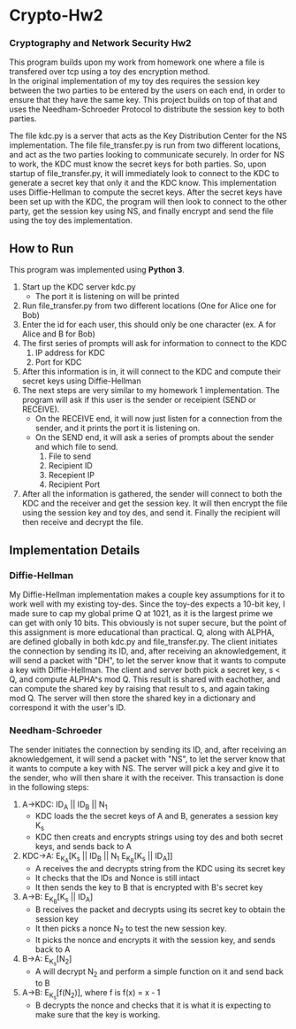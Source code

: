 # Crypto-Hw2
### Cryptography and Network Security Hw2

This program builds upon my work from homework one where a file is transfered over tcp using a toy des encryption method.  
In the original implementation of my toy des requires the session key between the two parties to be entered by the users 
on each end, in order to ensure that they have the same key.  This project builds on top of that and uses the Needham-Schroeder
Protocol to distribute the session key to both parties.

The file kdc.py is a server that acts as the Key Distribution Center for the NS implementation.  The file file_transfer.py
is run from two different locations, and act as the two parties looking to communicate securely.  In order for NS to work,
the KDC must know the secret keys for both parties.  So, upon startup of file_transfer.py, it will immediately look to 
connect to the KDC to generate a secret key that only it and the KDC know.  This implementation uses Diffie-Hellman to 
compute the secret keys.  After the secret keys have been set up with the KDC, the program will then look to connect
to the other party, get the session key using NS, and finally encrypt and send the file using the toy des implementation.

## How to Run
This program was implemented using **Python 3**.
1. Start up the KDC server kdc.py
	+ The port it is listening on will be printed
2. Run file_transfer.py from two different locations (One for Alice one for Bob)
3. Enter the id for each user, this should only be one character (ex. A for Alice and B for Bob)
3. The first series of prompts will ask for information to connect to the KDC
	1. IP address for KDC
	2. Port for KDC
4. After this information is in, it will connect to the KDC and compute their secret keys using Diffie-Hellman
5. The next steps are very similar to my homework 1 implementation. The program will ask if this user is the sender
or receipient (SEND or RECEIVE).
	+ On the RECEIVE end, it will now just listen for a connection from the sender, and it prints the port it is listening on.
	+ On the SEND end, it will ask a series of prompts about the sender and which file to send.
		1. File to send
		2. Recipient ID
		3. Recepient IP
		4. Recipient Port
6. After all the information is gathered, the sender will connect to both the KDC and the receiver and get the session key.
It will then encrypt the file using the session key and toy des, and send it.  Finally the recipient will then receive and decrypt the
file.

## Implementation Details

### Diffie-Hellman
My Diffie-Hellman implementation makes a couple key assumptions for it to work well with my existing toy-des. Since the toy-des
expects a 10-bit key, I made sure to cap my global prime Q at 1021, as it is the largest prime we can get with only 10 bits. This obviously 
is not super secure, but the point of this assignment is more educational than practical.  Q, along with ALPHA, are defined globally in
both kdc.py and file_transfer.py. The client initiates the connection by sending its ID, and, after receiving an aknowledgement, it will
send a packet with "DH", to let the server know that it wants to compute a key with Diffie-Hellman. The client and server both pick a secret 
key, s < Q, and compute ALPHA^s mod Q. This result is shared with eachother, and can compute the shared key by raising that result to s, 
and again taking mod Q.  The server will then store the shared key in a dictionary and correspond it with the user's ID.

### Needham-Schroeder
The sender initiates the connection by sending its ID, and, after receiving an aknowledgement, it will send a packet with "NS", to let the 
server know that it wants to compute a key with NS.  The server will pick a key and give it to the sender, who will then share it with the
receiver.  This transaction is done in the following steps:
1. A->KDC: ID<sub>A</sub> \|\| ID<sub>B</sub> \|\| N<sub>1</sub>
	+ KDC loads the the secret keys of A and B, generates a session key K<sub>s</sub>
	+ KDC then creats and encrypts strings using toy des and both secret keys, and sends back to A
2. KDC->A: E<sub>K<sub>A</sub></sub>[K<sub>s</sub> \|\| ID<sub>B</sub> \|\| N<sub>1</sub> E<sub>K<sub>B</sub></sub>[K<sub>s</sub> \|\| ID<sub>A</sub>]]
	+ A receives the and decrypts string from the KDC using its secret key
	+ It checks that the IDs and Nonce is still intact
	+ It then sends the key to B that is encrypted with B's secret key
3. A->B: E<sub>K<sub>B</sub></sub>[K<sub>s</sub> \|\| ID<sub>A</sub>]
	+ B receives the packet and decrypts using its secret key to obtain the session key
	+ It then picks a nonce N<sub>2</sub> to test the new session key.
	+ It picks the nonce and encrypts it with the session key, and sends back to A
4. B->A: E<sub>K<sub>s</sub></sub>[N<sub>2</sub>]
	+ A will decrypt N<sub>2</sub> and perform a simple function on it and send back to B
5. A->B: E<sub>K<sub>s</sub></sub>[f(N<sub>2</sub>)], where f is f(x) = x - 1
	+ B decrypts the nonce and checks that it is what it is expecting to make sure that the key is working.